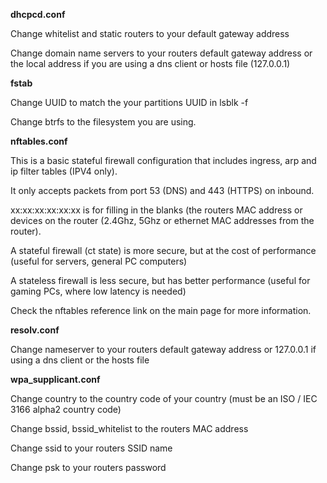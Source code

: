 **dhcpcd.conf**

Change whitelist and static routers to your default gateway address

Change domain name servers to your routers default gateway address or the local address if you are using a dns client or hosts file (127.0.0.1)

**fstab**

Change UUID to match the your partitions UUID in lsblk -f

Change btrfs to the filesystem you are using.

**nftables.conf**

This is a basic stateful firewall configuration that includes ingress, arp and ip filter tables (IPV4 only).

It only accepts packets from port 53 (DNS) and 443 (HTTPS) on inbound.

xx:xx:xx:xx:xx:xx is for filling in the blanks (the routers MAC address or devices on the router (2.4Ghz, 5Ghz or ethernet MAC addresses from the router).

A stateful firewall (ct state) is more secure, but at the cost of performance (useful for servers, general PC computers)

A stateless firewall is less secure, but has better performance (useful for gaming PCs, where low latency is needed)

Check the nftables reference link on the main page for more information.

**resolv.conf**

Change nameserver to your routers default gateway address or 127.0.0.1 if using a dns client or the hosts file

**wpa_supplicant.conf**

Change country to the country code of your country (must be an ISO / IEC 3166 alpha2 country code)

Change bssid, bssid_whitelist to the routers MAC address

Change ssid to your routers SSID name

Change psk to your routers password
